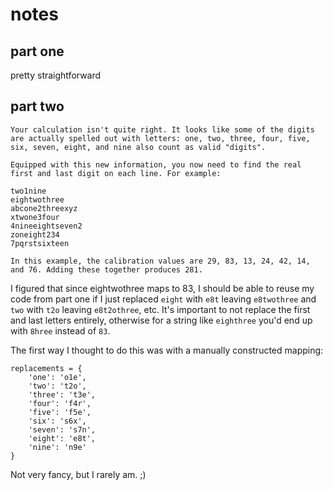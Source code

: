# notes

## part one

pretty straightforward

## part two

```
Your calculation isn't quite right. It looks like some of the digits are actually spelled out with letters: one, two, three, four, five, six, seven, eight, and nine also count as valid "digits".

Equipped with this new information, you now need to find the real first and last digit on each line. For example:

two1nine
eightwothree
abcone2threexyz
xtwone3four
4nineeightseven2
zoneight234
7pqrstsixteen

In this example, the calibration values are 29, 83, 13, 24, 42, 14, and 76. Adding these together produces 281.
```

I figured that since eightwothree maps to 83, I should be able to reuse my code from part one
if I just replaced `eight` with `e8t` leaving `e8twothree` and `two` with `t2o` leaving `e8t2othree`, etc.
It's important to not replace the first and last letters entirely, otherwise for a string like
`eighthree` you'd end up with `8hree` instead of `83`.

The first way I thought to do this was with a manually constructed mapping:

```
replacements = {
    'one': 'o1e',
    'two': 't2o',
    'three': 't3e',
    'four': 'f4r',
    'five': 'f5e',
    'six': 's6x',
    'seven': 's7n',
    'eight': 'e8t',
    'nine': 'n9e'
}
```

Not very fancy, but I rarely am. ;)